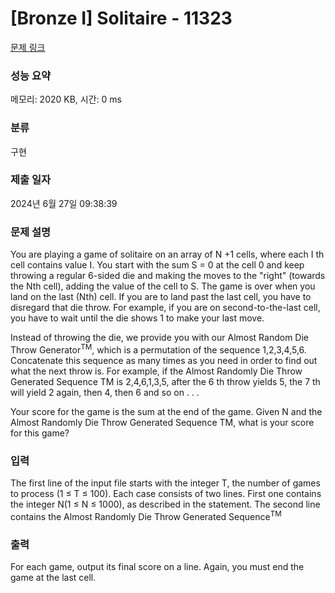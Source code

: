 # [Bronze I] Solitaire - 11323 

[문제 링크](https://www.acmicpc.net/problem/11323) 

### 성능 요약

메모리: 2020 KB, 시간: 0 ms

### 분류

구현

### 제출 일자

2024년 6월 27일 09:38:39

### 문제 설명

<p>You are playing a game of solitaire on an array of N +1 cells, where each I th cell contains value I. You start with the sum S = 0 at the cell 0 and keep throwing a regular 6-sided die and making the moves to the "right" (towards the Nth cell), adding the value of the cell to S. The game is over when you land on the last (Nth) cell. If you are to land past the last cell, you have to disregard that die throw. For example, if you are on second-to-the-last cell, you have to wait until the die shows 1 to make your last move.</p>

<p>Instead of throwing the die, we provide you with our Almost Random Die Throw Generator<sup>TM</sup>, which is a permutation of the sequence 1,2,3,4,5,6. Concatenate this sequence as many times as you need in order to find out what the next throw is. For example, if the Almost Randomly Die Throw Generated Sequence TM is 2,4,6,1,3,5, after the 6 th throw yields 5, the 7 th will yield 2 again, then 4, then 6 and so on . . .</p>

<p>Your score for the game is the sum at the end of the game. Given N and the Almost Randomly Die Throw Generated Sequence TM, what is your score for this game?</p>

### 입력 

 <p>The first line of the input file starts with the integer T, the number of games to process (1 ≤ T ≤ 100). Each case consists of two lines. First one contains the integer N(1 ≤ N ≤ 1000), as described in the statement. The second line contains the Almost Randomly Die Throw Generated Sequence<sup>TM</sup></p>

### 출력 

 <p>For each game, output its final score on a line. Again, you must end the game at the last cell.</p>

